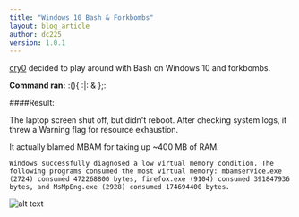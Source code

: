 ```yaml
---
title: "Windows 10 Bash & Forkbombs"
layout: blog_article
author: dc225
version: 1.0.1
---
```


[cry0](https://nolacon.com/speaker/cry0/) decided to play around with Bash on Windows 10 and forkbombs.

**Command ran:** :(){ :|: & };:

####Result:

The laptop screen shut off, but didn't reboot. After checking system logs, it threw a Warning flag for resource exhaustion.

It actually blamed MBAM for taking up ~400 MB of RAM.

```Windows successfully diagnosed a low virtual memory condition. The following programs consumed the most virtual memory: mbamservice.exe (2724) consumed 472268800 bytes, firefox.exe (9104) consumed 391847936 bytes, and MsMpEng.exe (2928) consumed 174694400 bytes.```

![alt text](http://i.imgur.com/14MPvtM.png "Fork Bomb")
